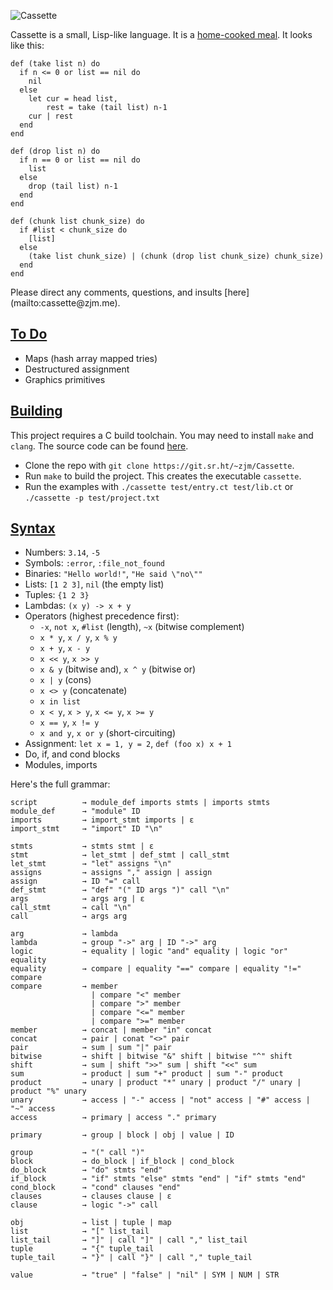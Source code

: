 ![Cassette](https://cassette-lang.com/assets/banner-wide.svg)

Cassette is a small, Lisp-like language. It is a [home-cooked meal](https://www.robinsloan.com/notes/home-cooked-app/). It looks like this:

```cassette
def (take list n) do
  if n <= 0 or list == nil do
    nil
  else
    let cur = head list,
        rest = take (tail list) n-1
    cur | rest
  end
end

def (drop list n) do
  if n == 0 or list == nil do
    list
  else
    drop (tail list) n-1
  end
end

def (chunk list chunk_size) do
  if #list < chunk_size do
    [list]
  else
    (take list chunk_size) | (chunk (drop list chunk_size) chunk_size)
  end
end
```

<aside>
Please direct any comments, questions, and insults [here](mailto:cassette@zjm.me).
</aside>

## [To Do](#to-do)

- Maps (hash array mapped tries)
- Destructured assignment
- Graphics primitives

## [Building](#building)

This project requires a C build toolchain. You may need to install `make` and `clang`. The source code can be found [here](https://git.sr.ht/~zjm/Cassette).

- Clone the repo with `git clone https://git.sr.ht/~zjm/Cassette`.
- Run `make` to build the project. This creates the executable `cassette`.
- Run the examples with `./cassette test/entry.ct test/lib.ct` or `./cassette -p test/project.txt`

## [Syntax](#syntax)

- Numbers: `3.14`, `-5`
- Symbols: `:error`, `:file_not_found`
- Binaries: `"Hello world!"`, `"He said \"no\""`
- Lists: `[1 2 3]`, `nil` (the empty list)
- Tuples: `{1 2 3}`
- Lambdas: `(x y) -> x + y`
- Operators (highest precedence first):
  - `-x`, `not x`, `#list` (length), `~x` (bitwise complement)
  - `x * y`, `x / y`, `x % y`
  - `x + y`, `x - y`
  - `x << y`, `x >> y`
  - `x & y` (bitwise and), `x ^ y` (bitwise or)
  - `x | y` (cons)
  - `x <> y` (concatenate)
  - `x in list`
  - `x < y`, `x > y`, `x <= y`, `x >= y`
  - `x == y`, `x != y`
  - `x and y`, `x or y` (short-circuiting)
- Assignment: `let x = 1, y = 2`, `def (foo x) x + 1`
- Do, if, and cond blocks
- Modules, imports

Here's the full grammar:

```
script          → module_def imports stmts | imports stmts
module_def      → "module" ID
imports         → import_stmt imports | ε
import_stmt     → "import" ID "\n"

stmts           → stmts stmt | ε
stmt            → let_stmt | def_stmt | call_stmt
let_stmt        → "let" assigns "\n"
assigns         → assigns "," assign | assign
assign          → ID "=" call
def_stmt        → "def" "(" ID args ")" call "\n"
args            → args arg | ε
call_stmt       → call "\n"
call            → args arg

arg             → lambda
lambda          → group "->" arg | ID "->" arg
logic           → equality | logic "and" equality | logic "or" equality
equality        → compare | equality "==" compare | equality "!=" compare
compare         → member
                  | compare "<" member
                  | compare ">" member
                  | compare "<=" member
                  | compare ">=" member
member          → concat | member "in" concat
concat          → pair | conat "<>" pair
pair            → sum | sum "|" pair
bitwise         → shift | bitwise "&" shift | bitwise "^" shift
shift           → sum | shift ">>" sum | shift "<<" sum
sum             → product | sum "+" product | sum "-" product
product         → unary | product "*" unary | product "/" unary | product "%" unary
unary           → access | "-" access | "not" access | "#" access | "~" access
access          → primary | access "." primary

primary         → group | block | obj | value | ID

group           → "(" call ")"
block           → do_block | if_block | cond_block
do_block        → "do" stmts "end"
if_block        → "if" stmts "else" stmts "end" | "if" stmts "end"
cond_block      → "cond" clauses "end"
clauses         → clauses clause | ε
clause          → logic "->" call

obj             → list | tuple | map
list            → "[" list_tail
list_tail       → "]" | call "]" | call "," list_tail
tuple           → "{" tuple_tail
tuple_tail      → "}" | call "}" | call "," tuple_tail

value           → "true" | "false" | "nil" | SYM | NUM | STR
```
